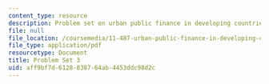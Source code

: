 ```yaml
---
content_type: resource
description: Problem set on urban public finance in developing countries.
file: null
file_location: /coursemedia/11-487-urban-public-finance-in-developing-countries-fall-2004/aff9bf7d6128838764ab4453ddc98d2c_ps3.pdf
file_type: application/pdf
resourcetype: Document
title: Problem Set 3
uid: aff9bf7d-6128-8387-64ab-4453ddc98d2c
---
```

